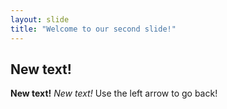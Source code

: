 ```yaml
---
layout: slide
title: "Welcome to our second slide!"
---
```

## New text!
**New text!**
*New text!*
Use the left arrow to go back!
